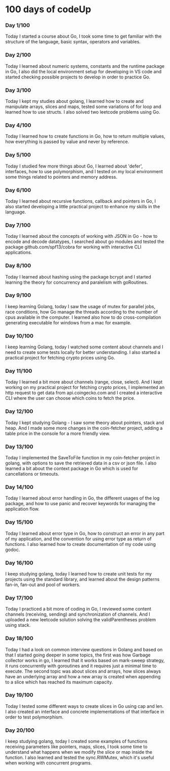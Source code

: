 # 100 days of codeUp

### Day 1/100
Today I started a course about Go, I took some time to get familiar with the structure of the language, basic syntax, operators and variables.

### Day 2/100
Today I learned about numeric systems, constants and the runtime package in Go, I also did the local environment setup for developing in VS code and started checking possible projects to develop in order to practice Go.

### Day 3/100
Today I kept my studies about golang, I learned how to create and manipulate arrays, slices and maps, tested some variations of for loop and learned how to use structs. I also solved two leetcode problems using Go.

### Day 4/100
Today I learned how to create functions in Go, how to return multiple values, how everything is passed by value and never by reference.

### Day 5/100
Today I studied few more things about Go, I learned about 'defer', interfaces, how to use polymorphism, and I tested on my local environment some things related to pointers and memory address.

### Day 6/100
Today I learned about recursive functions, callback and pointers in Go, I also started developing a little practical project to enhance my skills in the language.

### Day 7/100
Today I learned about the concepts of working with JSON in Go - how to encode and decode datatypes, I searched about go modules and tested the package github.com/spf13/cobra for working with interactive CLI applications.

### Day 8/100
Today I learned about hashing using the package bcrypt and I started learning the theory for concurrency and paralelism with goRoutines.

### Day 9/100
I keep learning Golang, today I saw the usage of mutex for parallel jobs, race conditions, how Go manage the threads according to the number of cpus available in the computer. I learned also how to do cross-compilation generating executable for windows from a mac for example.

### Day 10/100
I keep learning Golang, today I watched some content about channels and I need to create some tests locally for better understanding.
I also started a practical project for fetching crypto prices using Go.

### Day 11/100
Today I learned a bit more about channels (range, close, select). And I kept working on my practical project for fetching crypto prices, I implemented an http request to get data from api.coingecko.com and I created a interactive CLI where the user can choose which coins to fetch the price.

### Day 12/100
Today I kept studying Golang - I saw some theory about pointers, stack and heap. And I made some more changes in the coin-fetcher project, adding a table price in the console for a more friendly view.

### Day 13/100
Today I implemented the SaveToFile function in my coin-fetcher project in golang, with options to save the retrieved data in a csv or json file. I also learned a bit about the context package in Go which is used for cancellations or timeouts.

### Day 14/100
Today I learned about error handling in Go, the different usages of the log package, and how to use panic and recover keywords for managing the application flow.

### Day 15/100
Today I learned about error type in Go, how to construct an error in any part of my application, and the convention for using error type as return of functions. I also learned how to create documentation of my code using godoc.

### Day 16/100
I keep studying golang, today I learned how to create unit tests for my projects using the standard library, and learned about the design patterns fan-in, fan-out and pool of workers.

### Day 17/100
Today I practiced a bit more of coding in Go, I reviewed some content channels (receiving, sending) and synchronization of channels. And I uploaded a new leetcode solution solving the validParentheses problem using stack.

### Day 18/100
Today I had a look on common interview questions in Golang and based on that I started going deeper in some topics, the first was how Garbage collector works in go, I learned that it works based on mark-sweep strategy, it runs concurrently with goroutines and it requires just a minimal time to execute. The second topic was about slices and arrays, how slices always have an underlying array and how a new array is created when appending to a slice which has reached its maximum capacity.

### Day 19/100
Today I tested some different ways to create slices in Go using cap and len. I also created an interface and concrete implementations of that interface in order to test polymorphism.

### Day 20/100
I keep studying golang, today I created some examples of functions receiving parameters like pointers, maps, slices, I took some time to understand what happens when we modify the slice or map inside the function. I also learned and tested the sync.RWMutex, which it's useful when working with concurrent programs.
